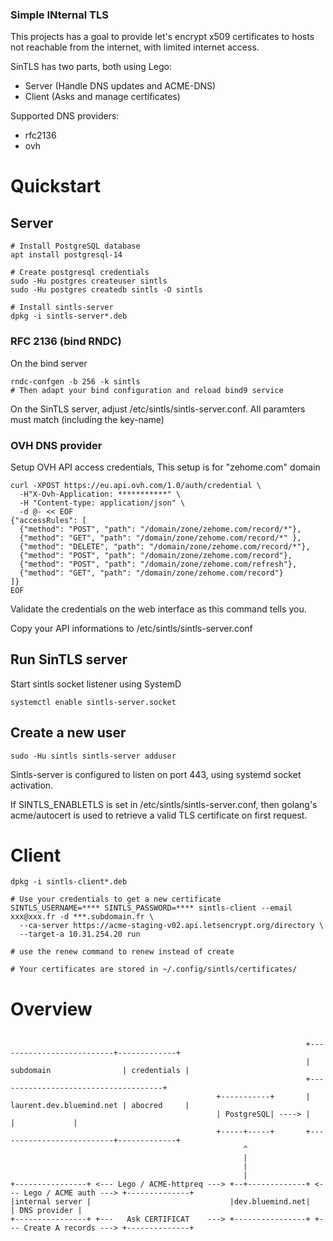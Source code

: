 ### Simple INternal TLS
This projects has a goal to provide let's encrypt x509 certificates to
hosts not reachable from the internet, with limited internet access.

SinTLS has two parts, both using Lego:
  - Server (Handle DNS updates and ACME-DNS)
  - Client (Asks and manage certificates)


Supported DNS providers:
  - rfc2136
  - ovh

# Quickstart

## Server

```shell
# Install PostgreSQL database
apt install postgresql-14

# Create postgresql credentials
sudo -Hu postgres createuser sintls
sudo -Hu postgres createdb sintls -O sintls

# Install sintls-server
dpkg -i sintls-server*.deb
```

### RFC 2136 (bind RNDC)
On the bind server
```shell
rndc-confgen -b 256 -k sintls
# Then adapt your bind configuration and reload bind9 service
```
On the SinTLS server, adjust /etc/sintls/sintls-server.conf. All paramters must match (including the key-name)

### OVH DNS provider
Setup OVH API access credentials, This setup is for "zehome.com" domain
```
curl -XPOST https://eu.api.ovh.com/1.0/auth/credential \
  -H"X-Ovh-Application: ***********" \
  -H "Content-type: application/json" \
  -d @- << EOF
{"accessRules": [
  {"method": "POST", "path": "/domain/zone/zehome.com/record/*"},
  {"method": "GET", "path": "/domain/zone/zehome.com/record/*" },
  {"method": "DELETE", "path": "/domain/zone/zehome.com/record/*"},
  {"method": "POST", "path": "/domain/zone/zehome.com/record"},
  {"method": "POST", "path": "/domain/zone/zehome.com/refresh"},
  {"method": "GET", "path": "/domain/zone/zehome.com/record"}
]}
EOF
```
Validate the credentials on the web interface as this command tells you.

Copy your API informations to /etc/sintls/sintls-server.conf


## Run SinTLS server
Start sintls socket listener using SystemD
```
systemctl enable sintls-server.socket
```

## Create a new user
```
sudo -Hu sintls sintls-server adduser
```

Sintls-server is configured to listen on port 443, using systemd socket activation.

If SINTLS_ENABLETLS is set in /etc/sintls/sintls-server.conf, then golang's
acme/autocert is used to retrieve a valid TLS certificate on first request.


# Client

```shell
dpkg -i sintls-client*.deb

# Use your credentials to get a new certificate
SINTLS_USERNAME=**** SINTLS_PASSWORD=**** sintls-client --email xxx@xxx.fr -d ***.subdomain.fr \
  --ca-server https://acme-staging-v02.api.letsencrypt.org/directory \
  --target-a 10.31.254.20 run

# use the renew command to renew instead of create

# Your certificates are stored in ~/.config/sintls/certificates/
```


# Overview

```text

                                                                  +--------------------------+-------------+
                                                                  | subdomain                | credentials |
                                                                  +-------------------------------------+
                                              +-----------+       | laurent.dev.bluemind.net | abocred     |
                                              | PostgreSQL| ----> |                          |             |
                                              +-----+-----+       +--------------------------+-------------+
                                                    ^
                                                    |
                                                    |
                                                    |
+----------------+ <--- Lego / ACME-httpreq ---> +--+-------------+ <--- Lego / ACME auth ---> +--------------+
|internal server |                               |dev.bluemind.net|                            | DNS provider |
+----------------+ +---   Ask CERTIFICAT    ---> +----------------+ +--- Create A records ---> +--------------+

```

